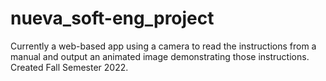 # nueva_soft-eng_project
Currently a web-based app using a camera to read the instructions from a manual and output an animated image demonstrating those instructions.
Created Fall Semester 2022. 
